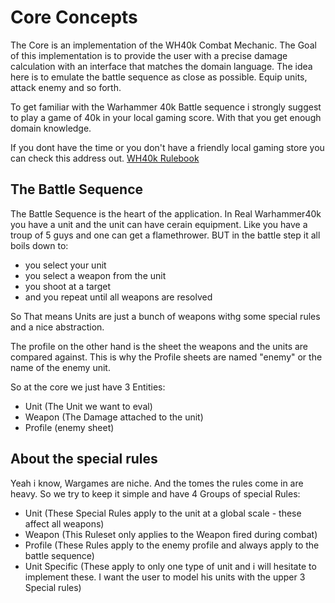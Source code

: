 # Core Concepts

The Core is an implementation of the WH40k Combat Mechanic. The Goal of this
implementation is to provide the user with a precise damage calculation
with an interface that matches the domain language. The idea here is
to emulate the battle sequence as close as possible. Equip units,
attack enemy and so forth. 

To get familiar with the Warhammer 40k Battle sequence i strongly
suggest to play a game of 40k in your local gaming score. With that 
you get enough domain knowledge. 

If you dont have the time or you don't have a friendly local
gaming store you can check this address out.
[WH40k Rulebook](https://www.warhammer-community.com/2023/06/02/download-the-new-warhammer-40000-rules-for-free-right-here/)

## The Battle Sequence
The Battle Sequence is the heart of the application.
In Real Warhammer40k you have a unit and the unit can have cerain equipment.
Like you have a troup of 5 guys and one can get a flamethrower.
BUT in the battle step it all boils down to: 
- you select your unit
- you select a weapon from the unit
- you shoot at a target
- and you repeat until all weapons are resolved

So That means Units are just a bunch of weapons withg some special rules and a nice
abstraction. 

The profile on the other hand is the sheet the weapons and the units are compared against.
This is why the Profile sheets are named "enemy" or the name of the enemy unit.

So at the core we just have 3 Entities:
- Unit (The Unit we want to eval)
- Weapon (The Damage attached to the unit)
- Profile (enemy sheet)

## About the special rules

Yeah i know, Wargames are niche. And the tomes the rules come in are heavy.
So we try to keep it simple and have 4 Groups of special Rules:
- Unit (These Special Rules apply to the unit at a global scale - these affect all weapons)
- Weapon (This Ruleset only applies to the Weapon fired during combat)
- Profile (These Rules apply to the enemy profile and always apply to the battle sequence)
- Unit Specific (These apply to only one type of unit and i will hesitate to implement these.
I want the user to model his units with the upper 3 Special rules)



